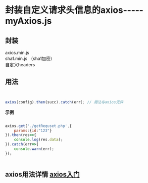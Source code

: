 # 封装自定义请求头信息的axios-----myAxios.js


## 封装
axios.min.js  
sha1.min.js （sha1加密）      
自定义headers


## 用法

```js


axios(config).then(succ).catch(err); // 用法与axios无异

```

**示例**

```js

axios.get('./getRequset.php',{
	params:{id:"123"}
}).then(res=>{
	console.log(res.data);
}).catch(err=>{
	console.warn(err);
});



```


## axios用法详情 [axios入门](https://github.com/Yangfan2016/myweb2016/blob/master/2017blog/Ajax/axios%E5%85%A5%E9%97%A8.md)

